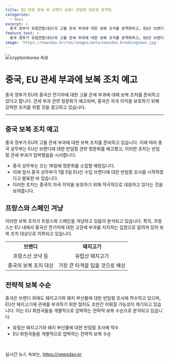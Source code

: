 ```yaml
---
title: EU 차량 관세 中 브랜디 보복! 반덤핑 청문회 본격화
categories:
  - News
excerpt: >
  중국 정부가 유럽연합(EU)의 고율 관세 부과에 대한 보복 조치를 본격화하고, EU산 브랜디에 대한 반덤핑 관련 청문회를 예고했다. 이로 인해 중국은 프랑스와 스페인을 겨냥하여 브랜디와 돼지고기에 대한 조사를 진행할 예정이다. 또한, 중국은 EU의 자국산 전기차에 대한 고관세 부과에 강력히 반발하면서 자국 이익을 보호하겠다는 입장을 밝혔다. EU 관세 부과 조치로 인한 피해를 최소화하기 위해 중국 자동차 업계의 움직임도 활발해지고 있다.
feature_text: >
  중국 정부가 유럽연합(EU)의 고율 관세 부과에 대한 보복 조치를 본격화하고, EU산 브랜디에 대한 반덤핑 관련 청문회를 예고했다. 이로 인해 중국은 프랑스와 스페인을 겨냥하여 브랜디와 돼지고기에 대한 조사를 진행할 예정이다. 또한, 중국은 EU의 자국산 전기차에 대한 고관세 부과에 강력히 반발하면서 자국 이익을 보호하겠다는 입장을 밝혔다. EU 관세 부과 조치로 인한 피해를 최소화하기 위해 중국 자동차 업계의 움직임도 활발해지고 있다.
image: 'https://newsdao.kr/res/images/meta/newsdao_breakingnews.jpg'
---
```


<p><img src="https://newsdao.kr/res/images/meta/newsdao_breakingnews.jpg" alt="cryptoinkorea 속보" /></p>

<h1>중국, EU 관세 부과에 보복 조치 예고</h1>

<p data-ke-size="size16">중국 정부가 EU의 중국산 전기차에 대한 고율 관세 부과에 대해 보복 조치를 준비하고 있다고 합니다. 관세 부과 관련 청문회가 예고되며, 중국은 자국 이익을 보호하기 위해 강력한 조치를 취할 것을 경고하고 있습니다.</p>

<hr>

<h2 data-ke-size="size26">중국 보복 조치 예고</h2>

<p>중국 정부가 EU의 고율 관세 부과에 대한 보복 조치를 준비하고 있습니다. 이에 따라 중국 상무부는 EU산 브랜디에 대한 반덤핑 관련 청문회를 예고했고, 이러한 조치는 반덤핑 관세 부과가 임박했음을 시사합니다.</p>

<ul>
  <li>중국 상무부는 오는 18일에 청문회를 소집할 예정입니다.</li>
  <li>이에 앞서 중국 상무부가 1월 5일 EU산 수입 브랜디에 대한 반덤핑 조사를 시작하겠다고 발표한 바 있습니다.</li>
  <li>이러한 조치는 중국이 자국 이익을 보호하기 위해 적극적으로 대응하고 있다는 것을 보여줍니다.</li>
</ul>

<h2 data-ke-size="size26">프랑스와 스페인 겨냥</h2>

<p>이러한 보복 조치가 프랑스와 스페인을 겨냥하고 있음이 분석되고 있습니다. 특히, 프랑스는 EU 내에서 중국산 전기차에 대한 고관세 부과를 지지하는 입장으로 알려져 있어 보복 조치 대상으로 지목되고 있습니다.</p>

<table>
  <tr>
    <td style="text-align: center; height: 17px;"><b>브랜디</b></td>
    <td style="text-align: center; height: 17px;"><b>돼지고기</b></td>
  </tr>
  <tr>
    <td style="text-align: center;">프랑스산 코냑 등</td>
    <td style="text-align: center;">유럽산 돼지고기</td>
  </tr>
  <tr>
    <td style="text-align: center;">중국의 보복 조치 대상</td>
    <td style="text-align: center;">가장 큰 타격을 입을 것으로 예상</td>
  </tr>
</table>

<h2 data-ke-size="size26">전략적 보복 수순</h2>

<p>중국은 브랜디 외에도 돼지고기와 돼지 부산물에 대한 반덤핑 조사에 착수하고 있으며, EU산 돼지고기에 관세를 부과하기 위한 절차도 조만간 이뤄질 가능성이 제기되고 있습니다. 이는 EU 회원국들을 개별적으로 압박하는 전략적 보복 수순으로 분석되고 있습니다.</p>

<ul>
  <li>유럽산 돼지고기와 돼지 부산물에 대한 반덤핑 조사에 착수</li>
  <li>EU 회원국들을 개별적으로 압박하는 전략적 보복 수순</li>
</ul>

<p data-ke-size="size16">&nbsp;</p>
실시간 뉴스 속보는, <a href="https://newsdao.kr" rel="dofollow">https://newsdao.kr</a>


